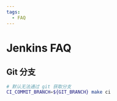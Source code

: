 ```yaml
---
tags:
  - FAQ
---
```


# Jenkins FAQ

## Git 分支

```bash
# 默认无法通过 git 获取分支
CI_COMMIT_BRANCH=${GIT_BRANCH} make ci
```
